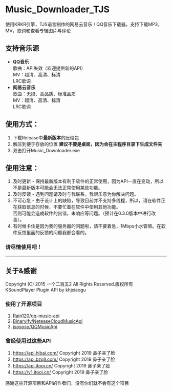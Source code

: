# Music_Downloader_TJS
使用KRKR引擎，TJS语言制作的网易云音乐 / QQ音乐下载器，支持下载MP3，MV，歌词和查看专辑图片与评论  
  
## 支持音乐源
* **QQ音乐**  
歌曲：API失效（欢迎提供新的API）  
MV：超清、高清、标清  
LRC歌词  
* **网易云音乐**  
歌曲：无损、高品质、标准品质  
MV：超清、高清、标清  
LRC歌词  
  
## 使用方式：
1. 下载Release中**最新版本**的压缩包  
2. 解压到便于存放的位置 **建议不要是桌面，因为会在主程序目录下生成文件夹**  
3. 双击打开Music_Downloader.exe
  
## 使用注意：
1. 及时更新 - 保持最新版本有利于软件的正常使用，因为API一直在变动，所以不是最新版本可能会无法正常使用某些功能。  
2. 及时反馈 - 遇到问题请及时与我联系，我很乐意为你解决问题。
3. 不可心急 - 由于设计上的缺陷，导致目前并不支持多线程，所以，请在软件正在获取信息的时候，不要忙着在软件中使用其他功能。  
否则可能会造成软件的出错，未响应等问题。（预计在0.3.0版本中进行改善）。  
4. 有时候卡住是因为我的服务器的问题啦，请不要着急，1Mbps小水管嘛。在软件反馈里面的反馈的问题我都会看的。  

### 请尽情使用吧！
---
## 关于&感谢
Copyright (C) 2015 一个二百五2 All Rights Reserved.版权所有  
KSoundPlayer Plugin API by khjxiaogu  
### 使用了开源项目
1. [Rain120/qq-music-api](https://github.com/Rain120/qq-music-api)
2. [Binaryify/NeteaseCloudMusicApi](https://github.com/Binaryify/NeteaseCloudMusicApi)
3. [jsososo/QQMusicApi](https://github.com/jsososo/QQMusicApi)
### 曾经使用过这些API
1. https://api.hibai.com/ Copyright 2019 鼻子亲了脸
2. https://api.bzqll.com/ Copyright 2019 鼻子亲了脸
3. https://api.itooi.cn/ Copyright 2019 鼻子亲了脸
4. https://v1.itooi.cn/ Copyright 2019 鼻子亲了脸
  
感谢这些开源项目和API的作者们，没有你们就不会有这个项目
